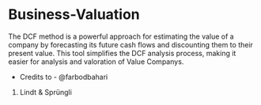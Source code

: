 # Business-Valuation
The DCF method is a powerful approach for estimating the value of a company by forecasting its future cash flows and discounting them to their present value. This tool simplifies the DCF analysis process, making it easier for analysis and valoration of Value Companys.

- Credits to - @farbodbahari
  
1.  Lindt & Sprüngli
